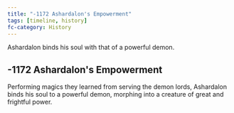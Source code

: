 ```yaml
---
title: "-1172 Ashardalon's Empowerment"
tags: [timeline, history]
fc-category: History
---
```

<span class='ob-timelines'
	data-date='-1172-00-00-00'
	data-title='Ashardalon&#39;s Empowerment'
	data-class='orange'>Ashardalon binds his soul with that of a powerful demon.</span>
## -1172 Ashardalon's Empowerment
Performing magics they learned from serving the demon lords, Ashardalon binds his soul to a powerful demon, morphing into a creature of great and frightful power.

